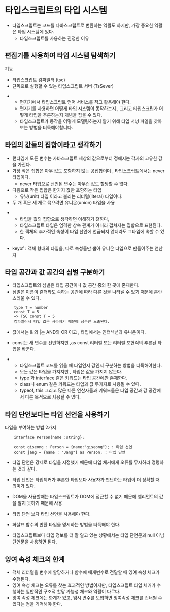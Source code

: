 # 타입스크립트의 타입 시스템
- 타입스크립트는 코드를 다바스크립트로 변환하는 역활도 하지만, 가장 중요한 역활은 타입 시스템에 있다.
    - 타입스크립트를 사용하는 진정한 이유

## 편집기를 사용하여 타입 시스템 탐색하기 
기능
- 타입스크립트 컴파일러 (tsc)
- 단독으로 실행할 수 있는 타입스크립트 서버 (TsSever)

* 
    * 편지기에서 타입스크립트 언어 서비스를 적그 활용해야 한다.
    * 편지기를 사용하면 어떻게 타입 시스템이 동작하는지 , 그리고 타입스크립가 어떻게 타입을 추론하는지 개념을 잡을 수 있다.
    * 타입스크립트가 동작을 어떻게 모델링하는지 알기 위해 타입 서넝 파일을 찾아보는 방법을 터득해야합니다.

## 타입의 값들의 집합이라고 생각하기
- 런타임에 모든 변수는 자바스크립트 세상의 값으로부터 정해지는 각자의 고유한 값을 가진다.
- 가장 작은 집합은 아무 값도 포함하지 않는 공집합이며 , 타입스크립트에서는 never 타입이다.
    - never 타입으로 선언된 변수는 아무런 값도 할당할 수 없다.
- 다음으로 작은 집합은 한가지 값만 포함하는 타입
    - 유닛(unit) 타입 이라고 불리는 리터럴(literal) 타입이다.
- 두 개 혹은 세 개로 묶으려면 유니온(union) 타입을 사용
* 
    * 타입을 값의 집합으로 생각하면 이해하기 쳔하다,
    * 타입스크립트 타입은 엄격한 상속 관계가 아니라 겹쳐지는 집합으로 표현된다.
    * 한 객체의 추가적인 속성이 타입 선언에 언급되지 않더라도 그타입에 속할 수 있다.

* keyof : 객체 형태의 타입을, 따로 속성들만 뽑아 유니온 타입으로 만들어주는 연산자

## 타입 공간과 값 공간의 심벌 구분하기  
- 타입스크립트의 심벌은 타입 공간이나 값 공간 중의 한 곳에 존재한다.
- 심벌은 이름이 같더라도 속하는 공간에 따라 다른 것을 나타낼 수 있기 때문에 혼란스러울 수 있다.
```
    type T = number
    const T = 5
    => TSC const T = 5
    컴파일러시 타입 값은 사라지기 때문에 상수만 노출된다.
```
* 값에서는 & 와 |는 AND와 OR 이고 , 타입에서는 인터섹션과 유니온이다.
* const는 새 변수를 선언하지만 ,as const 리터럴 또는 리터럴 포현식의 추론된 타입을 바꾼다.

* 
    * 타입스크립트 코드를 읽을 때 타입인지 값인지 구분하는 방법을 터득해야한다.
    * 모든 값은 타입을 가지지만 , 타입은 값을 가지지 않는다.
    * type 과 interface 같은 키워드는 타입 공간에만 존재한다.
    * class나 enum 같은 키워드는 타입과 값 두가지로 사용될 수 있다.
    * typeof, this 그리고 많은 다른 연산자들과 키워드들은 타입 공간과 값 공간에서 다른 목적으로 사용될 수 있다.

## 타입 단언보다는 타입 선언을 사용하기
타입을 부여하는 방법 2가지
```
    interface Person{name :string};
    
    const giseong : Person = {name:"giseong"}; : 타입 선언
    const jang = {name : "Jang"} as Person; : 타입 단언
```
* 타입 단언은 강제로 타입을 지정했기 때문에 타입 체커에게 오류를 무시하라 명령하는 것과 같다.
* 타입 단언은 타입체커가 추론한 타입보다 사용자가 판단하는 타입이 더 정확할 때 의미가 있다.
* DOM을 사용할때는 타입스크립트가 DOM에 접근할 수 없기 때문에 엘리먼트의 값을 알지 못하기 때문에 사용

* 타입 단언 보다 타입 선언을 사용해야 한다.
* 화살표 함수의 반환 타입을 명시하는 방법을 터득해야 한다.
* 타입스크립트보다 타입 정보를 더 잘 알고 있는 상황에서는 타입 단언문과 null 아님 단언문을 사용하면 된다.


## 잉여 속성 체크의 한계
* 객체 리터럴을 변수에 할당하거나 함수에 매개변수로 전달할 때 잉여 속성 체크가 수행된다.
* 잉여 속성 체크는 오류를 찾는 효과적인 방법이지만, 타입스크립트 타입 체커가 수행하는 일반적인 구조적 할당 가능성 체크와 역활이 다르다.
* 잉여 속성 체크에는 한계가 있고, 임시 변수를 도입하면 잉여속성 체크를 건너뛸 수 있다는 점을 기억해야 한다.